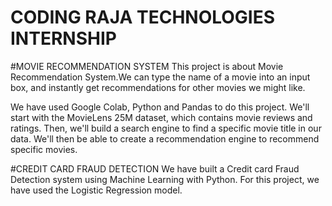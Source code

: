 # CODING RAJA TECHNOLOGIES INTERNSHIP

#MOVIE RECOMMENDATION SYSTEM
This project is about Movie Recommendation System.We can type the name of a movie into an input box, and instantly get recommendations for other movies we might like. 

We have used Google Colab, Python and Pandas to do this project. 
We'll start with the MovieLens 25M dataset, which contains movie reviews and ratings.  Then, we'll build a search engine to find a specific movie title in our data.  We'll then be able to create a recommendation engine to recommend specific movies.

#CREDIT CARD FRAUD DETECTION
We have built a Credit card Fraud Detection system using Machine Learning with Python. 
For this project, we have used the Logistic Regression model.
